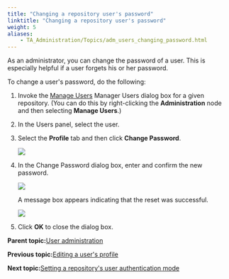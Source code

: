 ```yaml
--- 
title: "Changing a repository user's password"
linktitle: "Changing a repository user's password"
weight: 5
aliases: 
    - TA_Administration/Topics/adm_users_changing_password.html
---
```


As an administrator, you can change the password of a user. This is especially helpful if a user forgets his or her password.

To change a user's password, do the following:

1.  Invoke the [Manage Users](../../reuse/../TA_Administration/Topics/adm_users_invoking_Manage_Users.md) Manager Users dialog box for a given repository. \(You can do this by right-clicking the **Administration** node and then selecting **Manage Users**.\)

2.  In the Users panel, select the user.

3.  Select the **Profile** tab and then click **Change Password**.

    ![](/images/TA_Administration/Images/editing_profile.png)

4.  In the Change Password dialog box, enter and confirm the new password.

    ![](../../TA_Help/Images/Select_pwd_dlg.png)

    A message box appears indicating that the reset was successful.

    ![](../../TA_Help/Images/Select_pwd_confirmation.png)

5.  Click **OK** to close the dialog box.


**Parent topic:**[User administration](../../TA_Administration/Topics/User_administration.md)

**Previous topic:**[Editing a user's profile](../../TA_Administration/Topics/adm_users_modifying_profile.md)

**Next topic:**[Setting a repository's user authentication mode](../../TA_Administration/Topics/adm_users_setting_authentication_mode.md)

